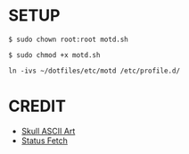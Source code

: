 # SETUP

```shell
$ sudo chown root:root motd.sh
```

```shell
$ sudo chmod +x motd.sh
```

```shell
ln -ivs ~/dotfiles/etc/motd /etc/profile.d/
```

# CREDIT

- [Skull ASCII Art](https://github.com/mrusme/dotfiles/blob/master/.motd)
- [Status Fetch](https://github.com/cilindrox/raspberrypi-motd)
